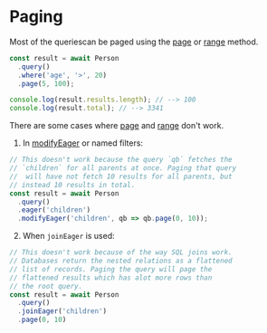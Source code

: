 # Paging

Most of the queriescan be paged using the [page](/api/query-builder/other-methods.html#page) or [range](/api/query-builder/other-methods.html#range) method.

```js
const result = await Person
  .query()
  .where('age', '>', 20)
  .page(5, 100);

console.log(result.results.length); // --> 100
console.log(result.total); // --> 3341
```

There are some cases where [page](/api/query-builder/other-methods.html#page) and [range](/api/query-builder/other-methods.html#range) don't work.

1. In [modifyEager](/api/query-builder/other-methods.html#modifyeager) or named filters:

```js
// This doesn't work because the query `qb` fetches the
// `children` for all parents at once. Paging that query
//  will have not fetch 10 results for all parents, but
// instead 10 results in total.
const result = await Person
  .query()
  .eager('children')
  .modifyEager('children', qb => qb.page(0, 10));
```

2. When `joinEager` is used:

```js
// This doesn't work because of the way SQL joins work.
// Databases return the nested relations as a flattened
// list of records. Paging the query will page the
// flattened results which has alot more rows than
// the root query.
const result = await Person
  .query()
  .joinEager('children')
  .page(0, 10)
```
